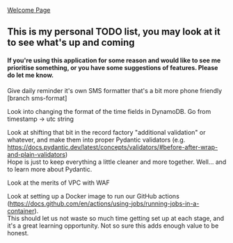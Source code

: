 [Welcome Page](../README.md)
## This is my personal TODO list, you may look at it to see what's up and coming
#### If you're using this application for some reason and would like to see me prioritise something, or you have some suggestions of features. Please do let me know.

Give daily reminder it's own SMS formatter that's a bit more phone friendly [branch sms-format]

Look into changing the format of the time fields in DynamoDB. Go from timestamp -> utc string

Look at shifting that bit in the record factory "additional validation" or whatever, and make them into proper Pydantic validators (e.g. https://docs.pydantic.dev/latest/concepts/validators/#before-after-wrap-and-plain-validators)  
Hope is just to keep everything a little cleaner and more together. Well... and to learn more about Pydantic.

Look at the merits of VPC with WAF

Look at setting up a Docker image to run our GitHub actions (https://docs.github.com/en/actions/using-jobs/running-jobs-in-a-container).  
This should let us not waste so much time getting set up at each stage, and it's a great learning opportunity.
Not so sure this adds enough value to be honest.